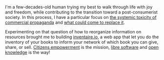I'm a few-decades-old human trying my best to walk through life with joy and freedom, while contributing to the transition toward a post-consumerist society. In this process, I have a particular focus on [the systemic toxicity of commercial propaganda](/articles/paper-ethical-marketing/) and [what could come to replace it](/articles/p2p-rm).

Experimenting on that question of how to reorganize information on resources brought me to building [inventaire.io](https://inventaire.io), a web app that let you do the inventory of your books to inform your network of which book you can give, share, or sell. [Citizens empowerment](/posts/accelerer-le-darwinisme-economique-de-la-transition-ecologique/) is the mission, [libre software](/tags/libre) and [open knowledge](/tags/openknowledge) is the way!
